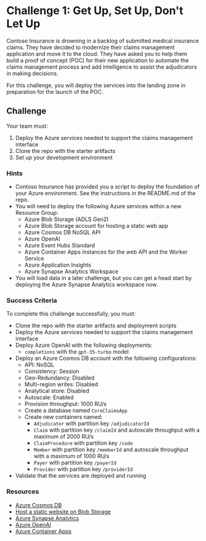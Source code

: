 # Challenge 1: Get Up, Set Up, Don't Let Up

Contoso Insurance is drowning in a backlog of submitted medical insurance claims. They have decided to modernize their claims management application and move it to the cloud. They have asked you to help them build a proof of concept (POC) for their new application to automate the claims management process and add intelligence to assist the adjudicators in making decisions.

For this challenge, you will deploy the services into the landing zone in preparation for the launch of the POC.

## Challenge

Your team must:

1. Deploy the Azure services needed to support the claims management interface
2. Clone the repo with the starter artifacts
3. Set up your development environment

### Hints

- Contoso Insurance has provided you a script to deploy the foundation of your Azure environment. See the instructions in the README.md of the repo.
- You will need to deploy the following Azure services within a new Resource Group:
  - Azure Blob Storage (ADLS Gen2)
  - Azure Blob Storage account for hosting a static web app
  - Azure Cosmos DB NoSQL API
  - Azure OpenAI
  - Azure Event Hubs Standard
  - Azure Container Apps instances for the web API and the Worker Service
  - Azure Application Insights
  - Azure Synapse Analytics Workspace
- You will load data in a later challenge, but you can get a head start by deploying the Azure Synapse Analytics workspace now.

### Success Criteria

To complete this challenge successfully, you must:

- Clone the repo with the starter artifacts and deployment scripts
- Deploy the Azure services needed to support the claims management interface
- Deploy Azure OpenAI with the following deployments:
  - `completions` with the `gpt-35-turbo` model
- Deploy an Azure Cosmos DB account with the following configurations:
  - API: NoSQL
  - Consistency: Session
  - Geo-Redundancy: Disabled
  - Multi-region writes: Disabled
  - Analytical store: Disabled
  - Autoscale: Enabled
  - Provision throughput: 1000 RU/s
  - Create a database named `CoreClaimsApp`
  - Create new containers named:
    - `Adjudicator` with partition key `/adjudicatorId`
    - `Claim` with partition key `/claimId` and autoscale throughput with a maximum of 2000 RU/s
    - `ClaimProcedure` with partition key `/code`
    - `Member` with partition key `/memberId` and autoscale throughput with a maximum of 1000 RU/s
    - `Payer` with partition key `/payerId`
    - `Provider` with partition key `/providerId`
- Validate that the services are deployed and running

### Resources

- [Azure Cosmos DB](https://learn.microsoft.com/azure/cosmos-db/)
- [Host a static website on Blob Storage](https://learn.microsoft.com/azure/storage/blobs/storage-blob-static-website-host)
- [Azure Synapse Analytics](https://learn.microsoft.com/azure/synapse-analytics/)
- [Azure OpenAI](https://learn.microsoft.com/azure/cognitive-services/openai/overview)
- [Azure Container Apps](https://learn.microsoft.com/azure/container-apps/overview)

